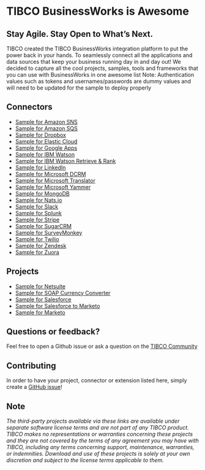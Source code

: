 # TIBCO BusinessWorks is Awesome

## Stay Agile. Stay Open to What’s Next.
TIBCO created the TIBCO BusinessWorks integration platform to put the power back in your hands. To seamlessly connect all the applications and data sources that keep your business running day in and day out! We decided to capture all the cool projects, samples, tools and frameworks that you can use with BusinessWorks in one awesome list
Note: Authentication values such as tokens and usernames/passwords are dummy values and will need to be updated for the sample to deploy properly

## Connectors
* [Sample for Amazon SNS](https://github.com/TIBCOSoftware/bw-sample-for-amazon-sns)
* [Sample for Amazon SQS](https://github.com/TIBCOSoftware/bw-sample-for-amazon-sqs)
* [Sample for Dropbox](https://github.com/TIBCOSoftware/bw-sample-for-dropbox)
* [Sample for Elastic Cloud](https://github.com/TIBCOSoftware/bw-sample-for-elastic-cloud)
* [Sample for Google Apps](https://github.com/TIBCOSoftware/bw-sample-for-google-apps)
* [Sample for IBM Watson](https://github.com/TIBCOSoftware/bw-sample-for-ibm-watson)
* [Sample for IBM Watson Retrieve & Rank](https://github.com/TIBCOSoftware/bw-sample-for-ibm-watson-retrieve-and-rank)
* [Sample for LinkedIn](https://github.com/TIBCOSoftware/bw-sample-for-linkedin)
* [Sample for Microsoft DCRM](https://github.com/TIBCOSoftware/bw-sample-for-microsoft-dcrm)
* [Sample for Microsoft Translator](https://github.com/TIBCOSoftware/bw-sample-for-microsoft-translator)
* [Sample for Microsoft Yammer](https://github.com/TIBCOSoftware/bw-sample-for-microsoft-yammer)
* [Sample for MongoDB](https://github.com/TIBCOSoftware/bw-sample-for-mongodb)
* [Sample for Nats.io](https://github.com/TIBCOSoftware/bw-sample-for-natsio)
* [Sample for Slack](https://github.com/TIBCOSoftware/bw-sample-for-slack)
* [Sample for Splunk](https://github.com/TIBCOSoftware/bw-sample-for-splunk)
* [Sample for Stripe](https://github.com/TIBCOSoftware/bw-sample-for-stripe)
* [Sample for SugarCRM](https://github.com/TIBCOSoftware/bw-sample-for-sugarcrm)
* [Sample for SurveyMonkey](https://github.com/TIBCOSoftware/bw-sample-for-surveymonkey)
* [Sample for Twilio](https://github.com/TIBCOSoftware/bw-sample-for-twilio)
* [Sample for Zendesk](https://github.com/TIBCOSoftware/bw-sample-for-zendesk)
* [Sample for Zuora](https://github.com/TIBCOSoftware/bw-sample-for-zuora)

## Projects
* [Sample for Netsuite](https://github.com/TIBCOSoftware/bw-sample-for-netsuite)
* [Sample for SOAP Currency Converter](https://github.com/TIBCOSoftware/bw-sample-for-soap-currency-converter)
* [Sample for Salesforce](https://github.com/TIBCOSoftware/bw-sample-for-salesforce)
* [Sample for Salesforce to Marketo](https://github.com/TIBCOSoftware/bw-sample-for-salesforce-to-marketo)
* [Sample for Marketo](https://github.com/TIBCOSoftware/bw-sample-for-salesforce-to-marketo)

## Questions or feedback?
Feel free to open a Github issue or ask a question on the [TIBCO Community](https://community.tibco.com)

## Contributing

In order to have your project, connector or extension listed here, simply create a [GitHub issue](https://github.com/TIBCOSoftware/businessworks-awesome/issues)!

## Note

_The third-party projects available via these links are available under separate software license terms and are not part of any TIBCO product. TIBCO makes no representations or warranties concerning these projects and they are not covered by the terms of any agreement you may have with TIBCO, including any terms concerning support, maintenance, warranties, or indemnities.  Download and use of these projects is solely at your own discretion and subject to the license terms applicable to them._
